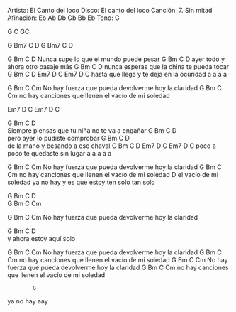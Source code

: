 Artista:	El Canto del loco
Disco:		El canto del loco
Canción:	7. Sin mitad
Afinación: 	Eb Ab Db Gb Bb Eb
Tono: G

G C GC

G Bm7 C D G Bm7 C D

G       Bm C           D
Nunca supe lo que el mundo puede pesar
G       Bm C           D
ayer todo y ahora otro pasaje más
G       Bm C           D
nunca esperas que la china te pueda tocar
G          Bm   C     D           Em7 D C Em7 D C
hasta que llega y te deja en la ocuridad    a   a a a

G                 Bm          C            Cm
No hay fuerza que pueda devolverme hoy la claridad
G                     Bm       C            Cm
no hay canciones que llenen el vacío de mi soledad

Em7 D C
Em7 D C

G          Bm   C     D           
Siempre piensas que tu niña no te va a engañar
G          Bm   C     D           
pero ayer lo pudiste comprobar
G          Bm   C     D    
de la mano y besando a ese chaval
G          Bm   C     D           Em7 D C Em7 D C
poco a poco te quedaste sin lugar  a   a   a  a  a     

G                 Bm          C            Cm
No hay fuerza que pueda devolverme hoy la claridad
G                     Bm       C            Cm
no hay canciones que llenen el vacío de mi soledad
                                  D
el vacío de mi soledad       ya no hay y es que estoy ten solo tan solo

G Bm  C  D     
G Bm  C  Cm

G                 Bm          C            Cm
No hay fuerza que pueda devolverme hoy la claridad

G Bm  C  D   
         y ahora estoy aquí solo

G                 Bm          C            Cm
No hay fuerza que pueda devolverme hoy la claridad
G                     Bm       C            Cm
no hay canciones que llenen el vacío de mi soledad
G                 Bm          C            Cm
No hay fuerza que pueda devolverme hoy la claridad
G                     Bm       C            Cm
no hay canciones que llenen el vacío de mi soledad

            G
ya no hay aay